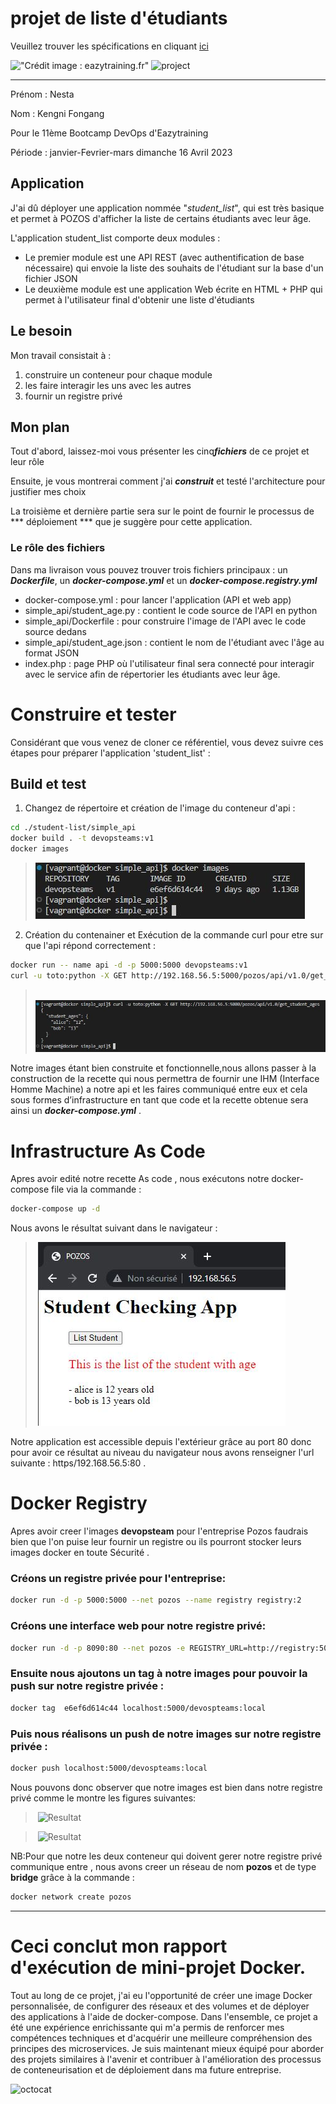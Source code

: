 # projet de liste d'étudiants

Veuillez trouver les spécifications en cliquant [ici](https://github.com/diranetafen/student-list.git "ici")

!["Crédit image : eazytraining.fr"](https://eazytraining.fr/wp-content/uploads/2020/04/pozos-logo.png) ![project](https://user-images.githubusercontent.com/18481009/84582395-ba230b00-adeb-11ea-9453-22ed1be7e268.jpg)

------------

Prénom : Nesta

Nom : Kengni Fongang

Pour le 11ème Bootcamp DevOps d'Eazytraining

Période : janvier-Fevrier-mars
dimanche 16 Avril 2023

## Application

J'ai dû déployer une application nommée "*student_list*", qui est très basique et permet à POZOS d'afficher la liste de certains étudiants avec leur âge.

L'application student_list comporte deux modules :

- Le premier module est une API REST (avec authentification de base nécessaire) qui envoie la liste des souhaits de l'étudiant sur la base d'un fichier JSON
- Le deuxième module est une application Web écrite en HTML + PHP qui permet à l'utilisateur final d'obtenir une liste d'étudiants

## Le besoin

Mon travail consistait à :
1) construire un conteneur pour chaque module
2) les faire interagir les uns avec les autres
3) fournir un registre privé

## Mon plan

Tout d'abord, laissez-moi vous présenter les cinq***fichiers*** de ce projet et leur rôle

Ensuite, je vous montrerai comment j'ai ***construit*** et testé l'architecture pour justifier mes choix

La troisième et dernière partie sera sur le point de fournir le processus de *** déploiement *** que je suggère pour cette application.


### Le rôle des fichiers

Dans ma livraison vous pouvez trouver trois fichiers principaux : un ***Dockerfile***, un ***docker-compose.yml*** et un ***docker-compose.registry.yml***

- docker-compose.yml : pour lancer l'application (API et web app)
- simple_api/student_age.py : contient le code source de l'API en python
- simple_api/Dockerfile : pour construire l'image de l'API avec le code source dedans
- simple_api/student_age.json : contient le nom de l'étudiant avec l'âge au format JSON
- index.php : page PHP où l'utilisateur final sera connecté pour interagir avec le service afin de répertorier les étudiants avec leur âge.


# Construire et tester

Considérant que vous venez de cloner ce référentiel, vous devez suivre ces étapes pour préparer l'application 'student_list' :
 ## Build et test
1) Changez de répertoire et création de l'image du conteneur d'api :

```bash
cd ./student-list/simple_api
docker build . -t devopsteams:v1
docker images 
```
> ![1-docker images](images/images_miniprojet.JPG)

2) Création du contenainer et Exécution de la commande curl pour etre sur que l'api répond correctement :

```bash
docker run -- name api -d -p 5000:5000 devopsteams:v1
curl -u toto:python -X GET http://192.168.56.5:5000/pozos/api/v1.0/get_student_ages
```
> ![Resultat](images/Test_de_l'image.JPG)

Notre images étant bien construite et fonctionnelle,nous allons passer à la construction de la recette qui nous permettra de  fournir une IHM (Interface Homme Machine) a notre api et les faires communiqué entre eux  et cela sous formes d’infrastructure en tant que code et la recette obtenue sera ainsi un  ***docker-compose.yml*** .

 # Infrastructure As Code


Apres avoir edité notre recette As code , nous exécutons notre docker-compose file via la commande :
```bash
docker-compose up -d 
```
Nous avons le résultat suivant dans le navigateur :
> ![Resultat](images/resultat_dockercompose.JPG)

Notre application est accessible depuis l'extérieur grâce au port 80 donc pour avoir ce résultat au niveau du navigateur nous avons renseigner l'url suivante : https/192.168.56.5:80 .


# Docker Registry 

Apres avoir creer l'images **devopsteam** pour l'entreprise Pozos faudrais bien que l'on puise leur fournir un registre ou ils pourront stocker leurs images docker en toute  Sécurité .

  ### Créons un registre privée pour l'entreprise: 

  ```bash
docker run -d -p 5000:5000 --net pozos --name registry registry:2
```
### Créons une interface web pour notre registre privé:
```bash
docker run -d -p 8090:80 --net pozos -e REGISTRY_URL=http://registry:500 -e DELETE_IMAGES=true -e REGISTRY_TITLE="POZOS REGISTRY" --name frontend joxit/docker-registry-ui:static
```
### Ensuite nous ajoutons un tag à notre images pour pouvoir la push sur notre registre privée :
 ```bash
docker tag  e6ef6d614c44 localhost:5000/devospteams:local
```
### Puis nous réalisons un push de notre images sur notre registre privée :
```bash
docker push localhost:5000/devospteams:local
```
Nous pouvons donc observer que notre images est bien dans notre registre privé comme le montre les figures suivantes:

> ![Resultat](images/registrepriv%C3%A9.JPG)

> ![Resultat](images/image%20dans%20mon%20registre%20priv%C3%A9.JPG)

NB:Pour que notre les deux conteneur qui doivent gerer notre registre privé communique entre , nous avons creer un réseau de nom **pozos**  et de type **bridge** grâce à la commande :
```bash
docker network create pozos 
```

------------

# Ceci conclut mon rapport d'exécution de mini-projet Docker.
Tout au long de ce projet, j'ai eu l'opportunité de créer une image Docker personnalisée, de configurer des réseaux et des volumes et de déployer des applications à l'aide de docker-compose. Dans l'ensemble, ce projet a été une expérience enrichissante qui m'a permis de renforcer mes compétences techniques et d'acquérir une meilleure compréhension des principes des microservices. Je suis maintenant mieux équipé pour aborder des projets similaires à l'avenir et contribuer à l'amélioration des processus de conteneurisation et de déploiement dans ma future entreprise.

![octocat](https://myoctocat.com/assets/images/base-octocat.svg) 